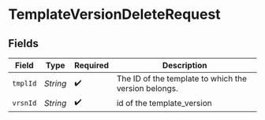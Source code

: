 # TemplateVersionDeleteRequest


## Fields

| Field                                                | Type                                                 | Required                                             | Description                                          |
| ---------------------------------------------------- | ---------------------------------------------------- | ---------------------------------------------------- | ---------------------------------------------------- |
| `tmplId`                                             | *String*                                             | :heavy_check_mark:                                   | The ID of the template to which the version belongs. |
| `vrsnId`                                             | *String*                                             | :heavy_check_mark:                                   | id of the template_version                           |